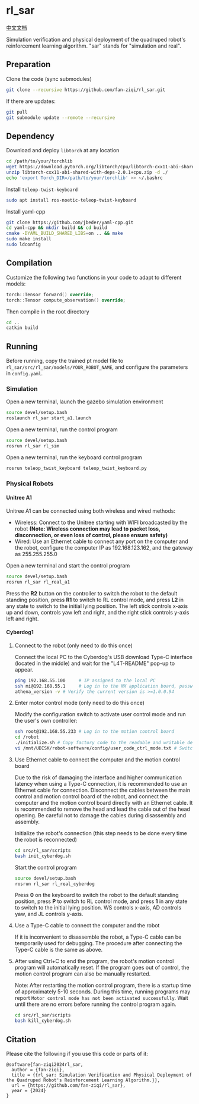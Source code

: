 # rl_sar

[中文文档](README_CN.md)

Simulation verification and physical deployment of the quadruped robot's reinforcement learning algorithm. "sar" stands for "simulation and real".

## Preparation

Clone the code (sync submodules)

```bash
git clone --recursive https://github.com/fan-ziqi/rl_sar.git
```

If there are updates:

```bash
git pull
git submodule update --remote --recursive
```

## Dependency

Download and deploy `libtorch` at any location

```bash
cd /path/to/your/torchlib
wget https://download.pytorch.org/libtorch/cpu/libtorch-cxx11-abi-shared-with-deps-2.0.1%2Bcpu.zip
unzip libtorch-cxx11-abi-shared-with-deps-2.0.1+cpu.zip -d ./
echo 'export Torch_DIR=/path/to/your/torchlib' >> ~/.bashrc
```

Install `teleop-twist-keyboard`

```bash
sudo apt install ros-noetic-teleop-twist-keyboard
```

Install yaml-cpp

```bash
git clone https://github.com/jbeder/yaml-cpp.git
cd yaml-cpp && mkdir build && cd build
cmake -DYAML_BUILD_SHARED_LIBS=on .. && make
sudo make install
sudo ldconfig
```

## Compilation

Customize the following two functions in your code to adapt to different models:

```cpp
torch::Tensor forward() override;
torch::Tensor compute_observation() override;
```

Then compile in the root directory

```bash
cd ..
catkin build
```

## Running

Before running, copy the trained pt model file to `rl_sar/src/rl_sar/models/YOUR_ROBOT_NAME`, and configure the parameters in `config.yaml`.

### Simulation

Open a new terminal, launch the gazebo simulation environment

```bash
source devel/setup.bash
roslaunch rl_sar start_a1.launch
```

Open a new terminal, run the control program

```bash
source devel/setup.bash
rosrun rl_sar rl_sim
```

Open a new terminal, run the keyboard control program

```bash
rosrun teleop_twist_keyboard teleop_twist_keyboard.py
```

### Physical Robots

#### Unitree A1

Unitree A1 can be connected using both wireless and wired methods:

* Wireless: Connect to the Unitree starting with WIFI broadcasted by the robot **(Note: Wireless connection may lead to packet loss, disconnection, or even loss of control, please ensure safety)**
* Wired: Use an Ethernet cable to connect any port on the computer and the robot, configure the computer IP as 192.168.123.162, and the gateway as 255.255.255.0

Open a new terminal and start the control program

```bash
source devel/setup.bash
rosrun rl_sar rl_real_a1
```

Press the **R2** button on the controller to switch the robot to the default standing position, press **R1** to switch to RL control mode, and press **L2** in any state to switch to the initial lying position. The left stick controls x-axis up and down, controls yaw left and right, and the right stick controls y-axis left and right.

#### Cyberdog1

1. Connect to the robot (only need to do this once)

    Connect the local PC to the Cyberdog's USB download Type-C interface (located in the middle) and wait for the "L4T-README" pop-up to appear.

    ```bash
    ping 192.168.55.100     # IP assigned to the local PC
    ssh mi@192.168.55.1     # Log in to the NX application board, password 123
    athena_version -v # Verify the current version is >=1.0.0.94
    ```

2. Enter motor control mode (only need to do this once)

    Modify the configuration switch to activate user control mode and run the user's own controller:

    ```bash
    ssh root@192.168.55.233 # Log in to the motion control board
    cd /robot
    ./initialize.sh # Copy factory code to the readable and writable development area (/mnt/UDISK/robot-software), switch to developer mode, only need to be executed once
    vi /mnt/UDISK/robot-software/config/user_code_ctrl_mode.txt # Switch mode: 1 (0: default mode, 1 user code control motor mode), reboot the robot to take effect
    ```

3. Use Ethernet cable to connect the computer and the motion control board

    Due to the risk of damaging the interface and higher communication latency when using a Type-C connection, it is recommended to use an Ethernet cable for connection. Disconnect the cables between the main control and motion control board of the robot, and connect the computer and the motion control board directly with an Ethernet cable. It is recommended to remove the head and lead the cable out of the head opening. Be careful not to damage the cables during disassembly and assembly.

    Initialize the robot's connection (this step needs to be done every time the robot is reconnected)

    ```bash
    cd src/rl_sar/scripts
    bash init_cyberdog.sh
    ```

    Start the control program

    ```bash
    source devel/setup.bash
    rosrun rl_sar rl_real_cyberdog
    ```

    Press **0** on the keyboard to switch the robot to the default standing position, press **P** to switch to RL control mode, and press **1** in any state to switch to the initial lying position. WS controls x-axis, AD controls yaw, and JL controls y-axis.

4. Use a Type-C cable to connect the computer and the robot

    If it is inconvenient to disassemble the robot, a Type-C cable can be temporarily used for debugging. The procedure after connecting the Type-C cable is the same as above.

5. After using Ctrl+C to end the program, the robot's motion control program will automatically reset. If the program goes out of control, the motion control program can also be manually restarted.

    Note: After restarting the motion control program, there is a startup time of approximately 5-10 seconds. During this time, running programs may report `Motor control mode has not been activated successfully`. Wait until there are no errors before running the control program again.

    ```bash
    cd src/rl_sar/scripts
    bash kill_cyberdog.sh
    ```

## Citation

Please cite the following if you use this code or parts of it:

```
@software{fan-ziqi2024rl_sar,
  author = {fan-ziqi},
  title = {{rl_sar: Simulation Verification and Physical Deployment of the Quadruped Robot's Reinforcement Learning Algorithm.}},
  url = {https://github.com/fan-ziqi/rl_sar},
  year = {2024}
}
```